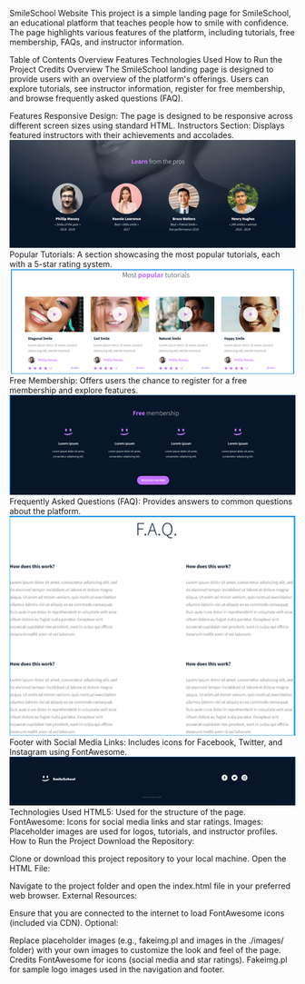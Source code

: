 SmileSchool Website
This project is a simple landing page for SmileSchool, an educational platform that teaches people how to smile with confidence. The page highlights various features of the platform, including tutorials, free membership, FAQs, and instructor information.

Table of Contents
Overview
Features
Technologies Used
How to Run the Project
Credits
Overview
The SmileSchool landing page is designed to provide users with an overview of the platform's offerings. Users can explore tutorials, see instructor information, register for free membership, and browse frequently asked questions (FAQ).

Features
Responsive Design: The page is designed to be responsive across different screen sizes using standard HTML.
Instructors Section: Displays featured instructors with their achievements and accolades.
 ![alt text](image.png)
Popular Tutorials: A section showcasing the most popular tutorials, each with a 5-star rating system.
 ![alt text](image-1.png)
Free Membership: Offers users the chance to register for a free membership and explore features.
 ![alt text](image-2.png)
Frequently Asked Questions (FAQ): Provides answers to common questions about the platform.
 ![alt text](image-3.png)
Footer with Social Media Links: Includes icons for Facebook, Twitter, and Instagram using FontAwesome.
 ![alt text](image-4.png)
Technologies Used
HTML5: Used for the structure of the page.
FontAwesome: Icons for social media links and star ratings.
Images: Placeholder images are used for logos, tutorials, and instructor profiles.
How to Run the Project
Download the Repository:

Clone or download this project repository to your local machine.
Open the HTML File:

Navigate to the project folder and open the index.html file in your preferred web browser.
External Resources:

Ensure that you are connected to the internet to load FontAwesome icons (included via CDN).
Optional:

Replace placeholder images (e.g., fakeimg.pl and images in the ./images/ folder) with your own images to customize the look and feel of the page.
Credits
FontAwesome for icons (social media and star ratings).
Fakeimg.pl for sample logo images used in the navigation and footer.
